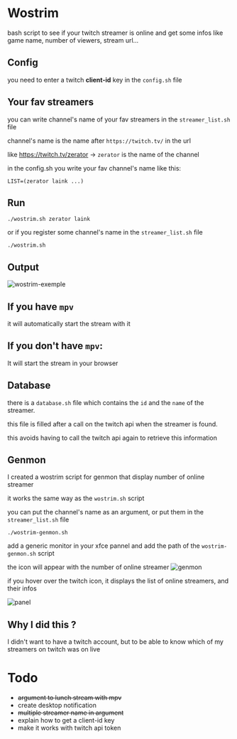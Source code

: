 # Wostrim
bash script to see if your twitch streamer is online and get some infos like game name, number of viewers, stream url...

## Config
you need to enter a twitch **client-id** key in the `config.sh` file

## Your fav streamers

you can write channel's name of your fav streamers in the `streamer_list.sh` file

channel's name is the name after `https://twitch.tv/` in the url

like https://twitch.tv/zerator -> `zerator` is the name of the channel

in the config.sh you write your fav channel's name like this:

`LIST=(zerator laink ...)`


## Run
```
./wostrim.sh zerator laink
```
or if you register some channel's name in the `streamer_list.sh` file
```
./wostrim.sh
```

## Output
![wostrim-exemple](https://user-images.githubusercontent.com/22444128/152661561-29439b06-7bfa-4377-b561-cda2f8a7905f.png)


## If you have `mpv` 
it will automatically start the stream with it

## If you don't have `mpv`:
It will start the stream in your browser

## Database
there is a `database.sh` file which contains the `id` and the `name` of the streamer.

this file is filled after a call on the twitch api when the streamer is found.

this avoids having to call the twitch api again to retrieve this information 

## Genmon
I created a wostrim script for genmon that display number of online streamer

it works the same way as the `wostrim.sh` script

you can put the channel's name as an argument, or put them in the `streamer_list.sh` file

```
./wostrim-genmon.sh
```

add a generic monitor in your xfce pannel and add the path of the `wostrim-genmon.sh` script

the icon will appear with the number of online streamer ![genmon](https://user-images.githubusercontent.com/22444128/152661294-9bb29c09-9c40-44d9-9be9-734dfd44f864.png)


if you hover over the twitch icon, it displays the list of online streamers, and their infos

![panel](https://user-images.githubusercontent.com/22444128/152661226-51ab2a53-c616-4fdb-9923-bdf2af325d1d.png)


## Why I did this ?
I didn't want to have a twitch account, but to be able to know which of my streamers on twitch was on live

# Todo
- ~~argument to lunch stream with mpv~~
- create desktop notification
- ~~multiple streamer name in argument~~
- explain how to get a client-id key
- make it works with twitch api token
